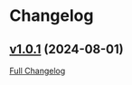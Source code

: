 # Changelog

## [v1.0.1](https://github.com/forumi0721/ZuiMultispaceEnabler/tree/v1.0.1) (2024-08-01)

[Full Changelog](https://github.com/forumi0721/ZuiMultispaceEnabler/compare/v1.0.0...v1.0.1)




